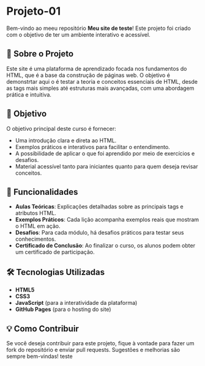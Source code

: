 # Projeto-01

Bem-vindo ao meeu repositório **Meu site de teste**! Este projeto foi criado com o objetivo de ter um ambiente interativo e acessível.

## 📖 Sobre o Projeto

Este site é uma plataforma de aprendizado focada nos fundamentos do HTML, que é a base da construção de páginas web. O objetivo é demonstrtar aqui o é testar a teoria e conceitos essenciais de HTML, desde as tags mais simples até estruturas mais avançadas, com uma abordagem prática e intuitiva.

## 🎯 Objetivo

O objetivo principal deste curso é fornecer:

- Uma introdução clara e direta ao HTML.
- Exemplos práticos e interativos para facilitar o entendimento.
- A possibilidade de aplicar o que foi aprendido por meio de exercícios e desafios.
- Material acessível tanto para iniciantes quanto para quem deseja revisar conceitos.

## 🚀 Funcionalidades

- **Aulas Teóricas**: Explicações detalhadas sobre as principais tags e atributos HTML.
- **Exemplos Práticos**: Cada lição acompanha exemplos reais que mostram o HTML em ação.
- **Desafios**: Para cada módulo, há desafios práticos para testar seus conhecimentos.
- **Certificado de Conclusão**: Ao finalizar o curso, os alunos podem obter um certificado de participação.

## 🛠️ Tecnologias Utilizadas

- **HTML5**
- **CSS3**
- **JavaScript** (para a interatividade da plataforma)
- **GitHub Pages** (para o hosting do site)

## 💡 Como Contribuir

Se você deseja contribuir para este projeto, fique à vontade para fazer um fork do repositório e enviar pull requests. Sugestões e melhorias são sempre bem-vindas!
teste



